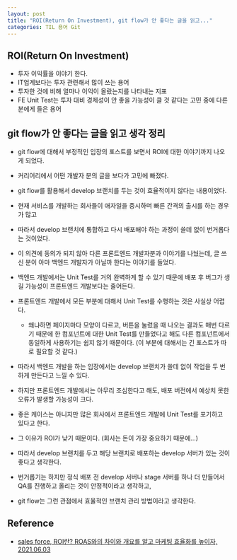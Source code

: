 ```yaml
---
layout: post
title: "ROI(Return On Investment), git flow가 안 좋다는 글을 읽고..."
categories: TIL 용어 Git
---
```


## ROI(Return On Investment)

- 투자 이익률을 이야기 한다.
- IT업계보다는 투자 관련해서 많이 쓰는 용어
- 투자한 것에 비해 얼마나 이익이 올랐는지를 나타내는 지표
- FE Unit Test는 투자 대비 경제성이 안 좋을 가능성이 클 것 같다는 고민 중에 다른 분에게 들은 용어

## git flow가 안 좋다는 글을 읽고 생각 정리

- git flow에 대해서 부정적인 입장의 포스트를 보면서 ROI에 대한 이야기까지 나오게 되었다.
- 커리어리에서 어떤 개발자 분의 글을 보다가 고민에 빠졌다.
- git flow를 활용해서 develop 브랜치를 두는 것이 효율적이지 않다는 내용이었다.
- 현재 서비스를 개발하는 회사들이 애자일을 중시하며 빠른 간격의 출시를 하는 경우가 많고
- 따라서 develop 브랜치에 통합하고 다시 배포해야 하는 과정이 쓸데 없이 번거롭다는 것이었다.

- 이 의견에 동의가 되지 않아 다른 프론트엔드 개발자분과 이야기를 나눴는데, 글 쓰신 분이 아마 백엔드 개발자가 아닐까 한다는 이야기를 들었다.
- 백엔드 개발에서는 Unit Test를 거의 완벽하게 할 수 있기 때문에 배포 후 버그가 생길 가능성이 프론트엔드 개발보다는 줄어든다.
- 프론트엔드 개발에서 모든 부분에 대해서 Unit Test를 수행하는 것은 사실상 어렵다.
  - 왜냐하면 페이지마다 모양이 다르고, 버튼을 눌렀을 때 나오는 결과도 매번 다르기 때문에 한 컴포넌트에 대한 Unit Test를 만들었다고 해도 다른 컴포넌트에서 동일하게 사용하기는 쉽지 않기 때문이다. (이 부분에 대해서는 긴 포스트가 따로 필요할 것 같다.)
- 따라서 백엔드 개발을 하는 입장에서는 develop 브랜치가 쓸데 없이 작업을 두 번하게 만든다고 느낄 수 있다.
- 하지만 프론트엔드 개발에서는 아무리 조심한다고 해도, 배포 버전에서 예상치 못한 오류가 발생할 가능성이 크다.
- 좋은 케이스는 아니지만 많은 회사에서 프론트엔드 개발에 Unit Test를 포기하고 있다고 한다.
- 그 이유가 ROI가 낮기 때문이다. (회사는 돈이 가장 중요하기 때문에...)
- 따라서 develop 브랜치를 두고 해당 브랜치로 배포하는 develop 서버가 있는 것이 좋다고 생각한다.
- 번거롭기는 하지만 정식 배포 전 develop 서버나 stage 서버를 하나 더 만들어서 QA를 진행하고 올리는 것이 안정적이라고 생각하고,
- git flow는 그런 관점에서 효율적인 브랜치 관리 방법이라고 생각한다.


## Reference

- [sales force, ROI란? ROAS와의 차이와 개요를 알고 마케팅 효율화를 높이자, 2021.06.03](https://www.salesforce.com/kr/hub/business/roi-roas/)